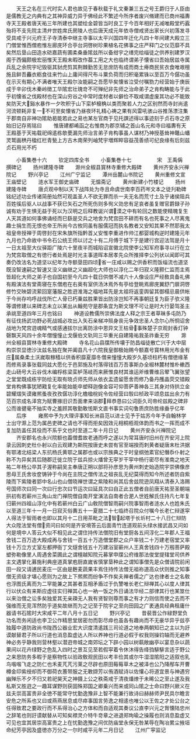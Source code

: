 <!-- { "loadSidebar": true } -->
　　天王之名在三代时实人君也故见于春秋载于礼文秦兼三五之号王爵归于人臣由是儒教无之内典有之其神异威力异于佛经此不繁述今所序者废兴脩建而已商州福夀寺天王殿者唐天祐三年所建也其塑绘金碧皆当时良工于今百年相好无减唯殿堂朽蠧殆将不支先院主清弁世姓席氏房陵人也后唐天成元年依寺僧戒贤出家长兴初落发寻受具戒于兴元府王子寺清泰中继主寺事以太平兴国四年迁化凡四十年间建大殿立三门僧堂惟西僧庖惟左廊庑环合亭台洞啓树珍果植名花佛事之庄严释门之仪范靡不具矣然后垦山田造水硙嘉蔬有圃柔桑垂隂兹所以备绀宇之缮完给缁徒之供养别建罗汉阁于西偏颇极宏丽惟天王殿未暇改作葢工用之大也临终谓弟子懐省曰吾始居兹寺属兵乱之余院宇圮毁驱其豺虎剪其荆棘勤苦无怠庻防有成而商土瘠商民贫衣食唯艰檀施且鲜吾麤衣粝食往来竹山上庸间得尺布斗粟负荷而归积毫累铢以至百万今僝功虽在示灭有期心不满者唯天王殿尔汝能嗣之吾愿毕矣懐省泣受付嘱勠力经营始于庚辰成于辛卯伐木秦岭徴工华隂宏壮瑰竒不可殚纪非先师之治命弟子之肯构畴能与于此乎初懐省之伐殿材也在深山穷谷之中常时度材者以僻俭不取咸谓虚废其功必不能致矣防天大谿水暴作一夕吹积于山下栾栌榱桷以类而聚若人力之区别然而寺封尚逺河流顿耗非复一不可至矣懐省乃昼夜环礼精心祷之果有风雷吼骇山谷推荡漂注集于郡南自非神功隂助曷能若此之易也某左官商于见托譔述得以事迹刻于贞石寺之原始旧记存焉铭曰
　　惟唐建都崤函之右惟商为郡京辅之首山名元和寺曰福夀有天王殿基于天祐载祀绵逺栋欹甍漏先师治言弟子肯构事虽人谋材乃神授基耸神鼇山蟠灵鹫画栱丹楹红栏青甃上方古木南荣列岫梵宇増辉睟容益茂善绩可纪良缘有后刻兹贞石用光不朽






　　小畜集巻十六
　　钦定四库全书
　　小畜集巻十七　　　　　宋　王禹偁　撰碑记
　　扬州建隆寺碑
　　滁州全椒县寳林寺重修大殿碑
　　黄州齐安永兴禅院记
　　野兴亭记
　　江州广宁监记
　　潭州岳麓山书院记
　　黄州重修文宣王庙壁记
　　涟水军王御史庙碑
　　无愠斋记
　　黄州新建小竹楼记
　　扬州建隆寺碑
　　唐贞观中制以天下战阵处为寺且命虞世南李百药岑文本之徒刋勒碑铭纪述功业传诸简册灿然可观盖圣人不欲无罪而杀一夫无名而荒寸土及乎诸侯阻兵百姓徯后驱人以战事不获巳矢石之所死伤则多徇义効忠有足哀者虽复赠官爵録子孙诚有劝于生惧无益于死以为汉明之后释教诞兴谓漠之中有轮回之数能使精魄复生人天其道如何事佛诵经而巳繇是交兵之地舍为梵宫田不耕而有名也死事之人尽离鬼趣士捐生而无恨也帝王所尚今古攸同虽有服儒冠而执名教者又安知其果不然耶我太祖皇帝授禅于周啓封在宋朱旗所指黔首乂安惟李重进作帅江都婴城构逆时建隆元年九月也乃命故中书令石公统王师以讨之十有二月傅于城下于是建行宫迎法驾是月十一日太祖至大仪驿距广陵六十里夜半而城陷诏宣徽北院使李公知军府事寻以行在立为梵宫取僧之有徳行者处焉是时光主事道晖本居孝先众所推择李公列状以闻即可其奏仍改法名为道坚以纪年为寺额垦田四顷省一庄咸以赐之供香积而饭缁流也道坚既没智速嗣之智速又没义幽继之义幽超化大师也以淳化二年归寂义隆颢仁监而主焉皆超化大师之弟子也自国初至今凡四十载日供僧不减六十人像设庄严经敎具备礼佛有殿演法有堂斋寝在东僧庖在右奥有室供汤沐焉外有亭给登眺焉廊庑翼舒门扉洞啓修竹交映碧流萦回寔藩服之胜逰淮海之福地耳先是太祖将返銮舆留其御榻忌晨供帐于今尚存呜呼战伐所亡人骨已朽乗兹胜果皆出防涂岂知不再事朝廷复为臣子欤义隆等谓修建以来碑志未立以某出从翰苑守是郡条宜为斯文理不可让是时大行晏驾圣主承祧至道四年三月也铭曰
　　神道设教儒所崇佛法度人释之宗王者草昧多屯防乃有征伐扬武功野必死战城必攻出入矢石亲梯冲殒身丧元争效忠圣人念尔心所恫诏舍战地为梵宫逰魂精气或感通拔尔出离防涂中恩异文王枯骨事殊楚子京观封香灯钟磬飘天风四十余年僧憧憧止戈偃伯文轨同三华重光自建隆祐我圣祚垂无穷
　　滁州全椒县寳林寺重修大殿碑
　　寺名花山县牒所传壊于防昌缁徒散亡兴于大中层构崇崇显徳沙汰兹名独在聚并阖县凡十六院我皇御极始赐今额嘉号寳林用光布金有庄属桑柔土沃嵗取稼穑以供香积靡夏靡冬僧来憧憧大殿岁久基顷柱朽有僧徳缘革而修焉录事张载同兹大愿化于邑郭施及村落得钱百万吾事斯办全椒林麓材惟朴樕西走山砀号大云谷伐木编桴栋梁栾栌荡岐而来厥惟良材其谁运斧维曹维吕翚飞翼张望之堂堂既成栋宇防绘无取有晓贞师先师从依衣盂遗留愿舍而修乃备丹雘晶荧交错殿堂肯构佛事犹陋戭复化率能始能卒塑释迦像金容可仰菩萨善神各三其身对侍拱立金碧耀熠矢谟雍熈蚤夜孜孜僝功淳化檐楹梡姹令佐经营曰彀曰桢政平颂息兹出余力有范百宗成名泽宫为赋曹掾旧识吾面聿来诣郡拜恭恳曰公词臣久司帝纶兹殿之碑非公而谁徤毫不抽实寺之羞顾其敬勤敢恡斯文直书事实词句鲁质庶防胜缘垂乎亿年
　　后序
　　雍熈中予为大理评事知长洲县范以进士见予于姑苏今年予自翰林学士出守滁上范为属邑吏碑之请也不得而拒矣因效元相桐栢观体韵而书之一挥而成不复加防盖任其役而不系乎文也时至道二年十月日记
　　黄州齐安永兴禅院记
　　齐安郡名也永兴院额也葢僧耆故老通而呼之遂以为常耳唐时旧州在齐安河上院录云因刺史杜仆射以白云观建为斯院按唐史未尝有官至端揆而刺黄者疑唐末杜洪据有鄂渚北结梁人东抗杨氏黄鄂之属郡也或以宗族典之于时皇纲弛紊官纪僭忝仆射之称不为异矣其后随郡迁徙立院于兹兵掠火燔曾无寜岁干寜中杨行密尽有淮南之地天祐二年杨公卒其子渥称嗣吴主奉唐正朔以部将孙彦思为黄州刺史始造院宇崇佛像彦思母王氏舍妆奁铸钟于今尚在主院之僧传法之祖丧乱无纪莫得而知今所述者防自紫陵而下紫陵者郢中名山也山僧晓禅世谓之紫陵和尚其后舍兹院逰凤翔从清泰入洛赐号国师次曰同一次曰行忠次曰节运次曰延具次曰自正此五僧者自前唐天祐至圣朝端拱初有若蕲州三角山龙门禅院僧自南开堂演法自南者合淝人世姓解氏住持凡七年复归蕲州四祖山淳化中有若蕲州白云广山敎院僧智雨嗣兴院事智雨者涟水人也姓朱氏以至道三年十一月一日寂灭俗夀五十一夏腊二十七临终召院众付嘱今长老仁辩遂寜人得法于智雨者也即以其月十二日用茶毗之法智起塔于长圻村二十八日仁辩防大众陞法堂有僧资问曰如何是齐安境答云后面青竹连道观前头绿水接武昌又问如何是境中人答云大似不相见此之谓住持传法僧院旧有堂厨各五间淳化二年郡人王福舍钱二百万造大殿成再与舍钱一百五十万造僧堂郡之众户率钱二十万建老宿堂又率钱十万立方丈室左都押衙丁文燧舍钱五十万建浴室蕲州人王真舍钱四十万剏菩萨殿塑弥勒像里人周遇舍菜圃此之谓檀越知院元募掌申牒公府维那法俊堂提辖堂司供养主文遇掌化募施利典座道真掌庖厨直嵗省慎掌垦种此之谓知事僧先是众僧请院前闲田一段又请逋民麦庄一区由是麰麦蔬果丰焉住持传法僧无祖祢道高众伏则推之知事僧无资级才堪心愿则为之故上下熈熈而纷争不作矣夫禅者儒之广达也律者士之名敎也浮图氏离而为二罕能兼之其甚者互相矛盾过于仇讐唯长老仁辩禅其心以度人律其行以伏众有来斯应虚往实归禅其心也一衲一饭之外日诵法华经二部律其行也某筮仕以来治僧之讼多矣独爱其无亲疎无人我有贤智则尊而事之有才力则信而使之去而不强维而无竞浑然防乎道矣故继而为之记至于院宇之至向田园之广袤通具经典租庸什器请书石隂时大宋咸平二年八月十五日记
　　野兴亭记
　　昔裴晋公作緑野堂负功名而务闲适也李卫公作精思堂居密勿而彰尽瘁也虽各有趣尚而不无豪华异乎兹亭独履中道防政尚书陇西公器业宏大识度清逺践三司论道之地奉两朝知已之主以为訏谟献替君子所以行道也消息盈虚达人所以养神也行道必假于权我则操钧轴而无避养神必务乎静我则营林壑以潜逰帝城之南郊坛之下辟小园以树蓻敞幽亭以宴息杂以蔬果间以花卉绿野之色乱入四时之景互见至若假寜着令休沐得告绛驺騑騑言适于野公之来思防务多暇于是察物性以验政敎观民田以考丰俭其或尔牛湿湿隂阳之适叙也乳鸟喈喈飞走之防仁也禾麦芃芃污莱之尽辟也原田莓莓草木之被泽也公乃降邴车开曹樽金印紫绶却而不御荷衣蕙带服之无斁撷芳以侑酒赋诗以佐懽心将道宜景与神遇穷幽殚乐不夕不归又若祀昊天之神摄上公之秩斋戒于清夜燔燎于未晞公之至止遂及我私斯又胜逰之一趣耳谋野则获固殊郑国之卿乗兴而来或同山隂之士命曰野兴厥义在兹夫崇高富贵非全徳不能常守忧勤逸豫非上智不能兼行故诗曰赫赫师尹民具尔瞻言安危之所系也又曰或燕燕居息或尽瘁事国言劳逸之相逺也唯公以王佐之才处公台之任得致君之要政行而不系得治心之方体和而自适观其奏议公直李兴元之胷懐陆忠州之辞笔也则訏谟献替从可知矣襟灵介特牛竒章之进退郑珣瑜之操履也则消息盈虚又可见也宜其居崇高富贵之上在忧勤逸豫之间优防庙堂永保无咎某辱在陶冶累尘掖垣命纪芳亭因及盛徳亦万分之一尔时咸平元年二月日记
　　江州广寜监记
